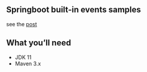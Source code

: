 ## Springboot built-in events samples

see the [post](https://semotpan.com/spring%20framework/2021/02/26/spring-core-built-in-application-events-explained.html)

## What you’ll need
* JDK 11
* Maven 3.x

